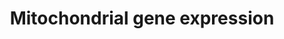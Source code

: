 ---
annotations:
- id: PW:0001333
  parent: regulatory pathway
  type: Pathway Ontology
  value: mitochondrial transcription pathway
authors:
- Mkutmon
- MaintBot
- Eweitz
description: Numerous nuclear-encoded genes co-ordinate the expression of genes encoded
  on the mitochondrial genome.
last-edited: 2021-05-21
organisms:
- Bos taurus
redirect_from:
- /index.php/Pathway:WP3134
- /instance/WP3134
revision: null
schema-jsonld:
- '@context': https://schema.org/
  '@id': https://wikipathways.github.io/pathways/WP3134.html
  '@type': Dataset
  creator:
    '@type': Organization
    name: WikiPathways
  description: Numerous nuclear-encoded genes co-ordinate the expression of genes
    encoded on the mitochondrial genome.
  keywords:
  - CAMK4
  - CREB1
  - Ca2+
  - ESRRA
  - GABPA
  - GABPB1
  - HCFC1
  - MTERF1
  - MTERFD1
  - MYEF2
  - NRF1
  - PKA
  - POLRMT
  - PPARGC1A
  - PPARGC1B
  - PPP3CA
  - PPRC1
  - SP1
  - TFAM
  - TFB1M
  - TFB2M
  - cAMP
  - cGMP
  license: CC0
  name: Mitochondrial gene expression
seo: CreativeWork
title: Mitochondrial gene expression
wpid: WP3134
---